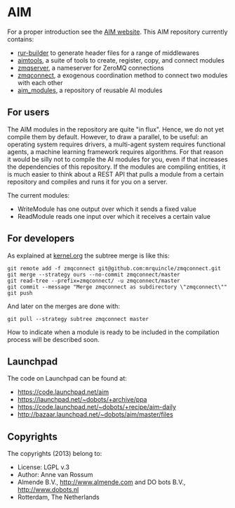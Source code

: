 # AIM

For a proper introduction see the [AIM website](http://mrquincle.github.com/aim-bzr/). This AIM repository currently contains:

* [rur-builder](https://github.com/mrquincle/rur-builder) to generate header files for a range of middlewares
* [aimtools](https://github.com/mrquincle/aimtools), a suite of tools to create, register, copy, and connect modules
* [zmqserver](https://github.com/mrquincle/zmqserver), a nameserver for ZeroMQ connections
* [zmqconnect](https://github.com/mrquincle/zmqconnect), a exogenous coordination method to connect two modules with each other
* [aim_modules](https://github.com/mrquincle/aim_modules), a repository of reusable AI modules

## For users

The AIM modules in the repository are quite "in flux". Hence, we do not yet compile them by default. However, to draw a parallel, to be useful: an operating system requires drivers, a multi-agent system requires functional agents, a machine learning framework requires algorithms. For that reason it would be silly not to compile the AI modules for you, even if that increases the dependencies of this repository. If the modules are compiling entities, it is much easier to think about a REST API that pulls a module from a certain repository and compiles and runs it for you on a server. 

The current modules:

* WriteModule has one output over which it sends a fixed value
* ReadModule reads one input over which it receives a certain value


## For developers

As explained at [kernel.org](https://www.kernel.org/pub/software/scm/git/docs/howto/using-merge-subtree.html) the subtree merge is like this:

    git remote add -f zmqconnect git@github.com:mrquincle/zmqconnect.git
    git merge --strategy ours --no-commit zmqconnect/master
    git read-tree --prefix=zmqconnect/ -u zmqconnect/master
    git commit --message "Merge zmqconnect as subdirectory \"zmqconnect\""
    git push

And later on the merges are done with:

    git pull --strategy subtree zmqconnect master

How to indicate when a module is ready to be included in the compilation process will be described soon.

## Launchpad

The code on Launchpad can be found at:

* https://code.launchpad.net/aim
* https://launchpad.net/~dobots/+archive/ppa
* https://code.launchpad.net/~dobots/+recipe/aim-daily
* http://bazaar.launchpad.net/~dobots/aim/master/files

## Copyrights
The copyrights (2013) belong to:

- License: LGPL v.3
- Author: Anne van Rossum
- Almende B.V., http://www.almende.com and DO bots B.V., http://www.dobots.nl
- Rotterdam, The Netherlands

